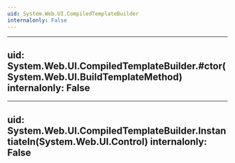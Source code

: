```yaml
---
uid: System.Web.UI.CompiledTemplateBuilder
internalonly: False
---
```


---
uid: System.Web.UI.CompiledTemplateBuilder.#ctor(System.Web.UI.BuildTemplateMethod)
internalonly: False
---

---
uid: System.Web.UI.CompiledTemplateBuilder.InstantiateIn(System.Web.UI.Control)
internalonly: False
---
